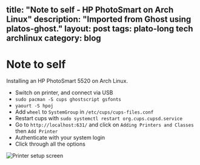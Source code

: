 title: "Note to self - HP PhotoSmart on Arch Linux"
description: "Imported from Ghost using platos-ghost."
layout: post
tags: plato-long tech archlinux
category: blog
---

# Note to self

Installing an HP PhotoSmart 5520 on Arch Linux.

* Switch on printer, and connect via USB
* `sudo pacman -S cups ghostscript gsfonts`
* `yaourt -S hpoj`
* Add `wheel` to `SystemGroup` in `/etc/cups/cups-files.conf`
* Restart cups with `sudo systemctl restart org.cups.cupsd.service`
* Go to `http://localhost:631/` and click on `Adding Printers and Classes` then `Add Printer`
* Authenticate with your system login
* Click through all the options

![Printer setup screen](/content/images/2016/11/printadmin.png)

